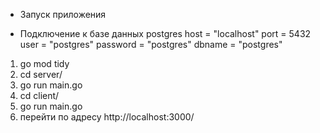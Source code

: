 
- Запуск приложения 

- Подключение к базе данных postgres 
    host     = "localhost"
	port     = 5432
	user     = "postgres"
	password = "postgres"
	dbname   = "postgres"

1. go mod tidy
2. cd server/
3. go run main.go
4. cd client/
5. go run main.go
6. перейти по адресу http://localhost:3000/

